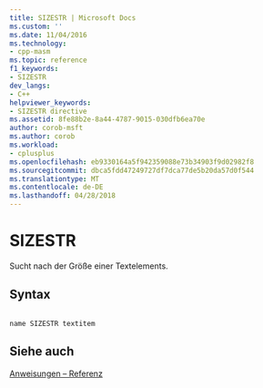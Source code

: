 ```yaml
---
title: SIZESTR | Microsoft Docs
ms.custom: ''
ms.date: 11/04/2016
ms.technology:
- cpp-masm
ms.topic: reference
f1_keywords:
- SIZESTR
dev_langs:
- C++
helpviewer_keywords:
- SIZESTR directive
ms.assetid: 8fe88b2e-8a44-4787-9015-030dfb6ea70e
author: corob-msft
ms.author: corob
ms.workload:
- cplusplus
ms.openlocfilehash: eb9330164a5f942359088e73b34903f9d02982f8
ms.sourcegitcommit: dbca5fdd47249727df7dca77de5b20da57d0f544
ms.translationtype: MT
ms.contentlocale: de-DE
ms.lasthandoff: 04/28/2018
---
```

# <a name="sizestr"></a>SIZESTR
Sucht nach der Größe einer Textelements.  
  
## <a name="syntax"></a>Syntax  
  
```  
  
name SIZESTR textitem  
```  
  
## <a name="see-also"></a>Siehe auch  
 [Anweisungen – Referenz](../../assembler/masm/directives-reference.md)